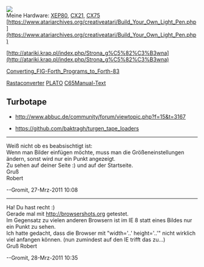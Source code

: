 ![](attachments/Koala.png)  
Meine Hardware: [XEP80](../XEP80/index.md), [CX21](http://atariki.krap.pl/index.php/CX21), [CX75](http://www.atariarchives.org/ecp/chapter_6.php) [https://www.atariarchives.org/creativeatari/Build_Your_Own_Light_Pen.php](https://www.atariarchives.org/creativeatari/Build_Your_Own_Light_Pen.php)  
  
[http://atariki.krap.pl/index.php/Strona_g%C5%82%C3%B3wna](http://atariki.krap.pl/index.php/Strona_g%C5%82%C3%B3wna)  
  
[Converting_FIG-Forth_Programs_to_Forth-83](../Converting_FIG-Forth_Programs_to_Forth-83/index.md)  
  
[Rastaconverter](../Rastaconverter/index.md) [PLATO](../PLATO/index.md) [C65Manual-Text](../C65Manual-Text/index.md)  
  
## Turbotape  
- http://www.abbuc.de/community/forum/viewtopic.php?f=15&t=3167  
  
- https://github.com/baktragh/turgen_tape_loaders  
  
---
  
Weiß nicht ob es beabsischtigt ist:  
Wenn man Bilder einfügen möchte, muss man die Größeneinstellungen ändern, sonst wird nur ein Punkt angezeigt.  
Zu sehen auf deiner Seite :) und auf der Startseite.  
Gruß  
Robert  
  
--Gromit, 27-Mrz-2011 10:08  
  
  
---
  
Ha! Du hast recht :)  
Gerade mal mit http://browsershots.org getestet.  
Im Gegensatz zu vielen anderen Browsern ist im IE 8 statt eines Bildes nur ein Punkt zu sehen.  
Ich hatte gedacht, dass die Browser mit "width='..' height='..'" nicht wirklich viel anfangen können. (nun zumindest auf den IE trifft das zu...)  
Gruß Robert  
  
--Gromit, 28-Mrz-2011 10:35  

